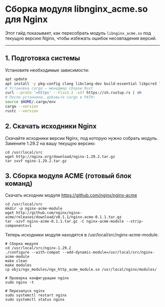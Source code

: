 # Сборка модуля libnginx_acme.so для Nginx

Этот гайд показывает, как пересобрать модуль `libnginx_acme.so` под текущую версию Nginx, чтобы избежать ошибок несовпадения версий.

---

## 1. Подготовка системы

Установите необходимые зависимости:

```bash
apt update
apt install -y pkg-config clang libclang-dev build-essential libpcre3 libpcre3-dev zlib1g-dev libssl-dev wget
# Установка cargo — менеджер сборки Rust
curl --proto '=https' --tlsv1.2 -sSf https://sh.rustup.rs | sh
# После установки, добавьте cargo в PATH:
source $HOME/.cargo/env
cargo --version
rustc --version
```

## 2. Скачать исходники Nginx

Скачайте исходники версии Nginx, под которую нужно собрать модуль.
Замените 1.29.2 на вашу текущую версию:

```
cd /usr/local/src
wget http://nginx.org/download/nginx-1.29.2.tar.gz
tar zxvf nginx-1.29.2.tar.gz
```

## 3. Сборка модуля ACME (готовый блок команд)

Скачать исходник модуля
https://github.com/nginx/nginx-acme
```
cd /usr/local/src
mkdir -p nginx-acme-module
wget http://github.com/nginx/nginx-acme/releases/download/v0.1.1/nginx-acme-0.1.1.tar.gz
tar -xzvf nginx-acme-0.1.1.tar.gz -C nginx-acme-module --strip-components=1
```
Теперь исходники модуля находятся в /usr/local/src/nginx-acme-module.

```
# Сборка модуля
cd /usr/local/src/nginx-1.29.2
./configure --with-compat --add-dynamic-module=/usr/local/src/nginx-acme-module
make clean
make modules
cp objs/ngx_modules/ngx_http_acme_module.so /usr/local/nginx/modules/

# Проверка конфигурации nginx
sudo nginx -t

# Перезапуск nginx
sudo systemctl restart nginx
sudo systemctl status nginx
```
